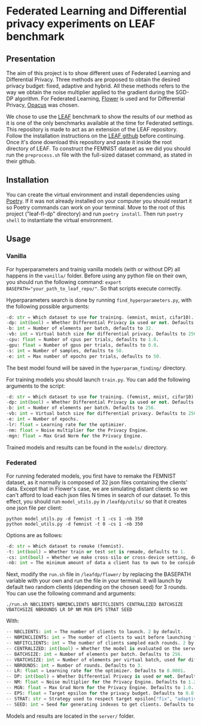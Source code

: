 # Federated Learning and Differential privacy experiments on LEAF benchmark

## Presentation
The aim of this project is to show different uses of Federated Learning and Differential Privacy. Three methods are proposed to obtain the desired privacy budget: fixed, adaptive and hybrid. All these methods refers to the way we obtain the noise multiplier applied to the gradient during the SGD-DP algorithm. For Federated Learning, [Flower](https://flower.dev/) is used and for Differential Privacy, [Opacus](https://opacus.ai/) was chosen. 

We chose to use the [LEAF](https://leaf.cmu.edu/) benchmark to show the results of our method as it is one of the only benchmarks available at the time for Federated settings.
This repository is made to act as an extension of the LEAF repository. Follow the installation instructions on the [LEAF github](https://github.com/TalwalkarLab/leaf/tree/master/data/femnist) before continuing. Once it's done download this repository and paste it inside the root directory of LEAF.
To construct the FEMNIST dataset as we did you should run the `preprocess.sh` file with the full-sized dataset command, as stated in their github.

## Installation
You can create the virtual environment and install dependencies using [Poetry](https://python-poetry.org/). If it was not already installed on your computer you should restart it so Poetry commands can work on your terminal. Move to the root of this project ("leaf-fl-dp" directory) and run `poetry install`. Then run `poetry shell` to instantiate the virtual environment.

## Usage
### Vanilla 
For hyperparameters and trainig vanilla models (with or without DP) all happens in the `vanilla/` folder. Before using any python file on their own, you should run the following command: `export BASEPATH="your_path_to_leaf_repo/"`. So that scripts execute correctly.

Hyperparameters search is done by running `find_hyperparameters.py`, with the following possible arguments:

```python
-d: str = Which dataset to use for training. (emnist, mnist, cifar10).
-dp: int(bool) = Whether Differential Privacy is used or not. Defaults to 1.
-b: int = Number of elements per batch, defaults to 32.
-vb: int = Virtual batch size for differential privacy. Defaults to 256.
-cpu: float = Number of cpus per trials, defaults to 1.0.
-gpu: float = Number of gpus per trials, defaults to 0.0.
-s: int = Number of samples, defaults to 50.
-e: int = Max number of epochs per trials, defaults to 50.
```
The best model found will be saved in the `hyperparam_finding/` directory.

For training models you should launch `train.py`. You can add the following arguments to the script:

```python
-d: str = Which dataset to use for training. (femnist, mnist, cifar10).
-dp: int(bool) = Whether Differential Privacy is used or not. Defaults to 0.
-b: int = Number of elements per batch. Defaults to 256.
-vb: int = Virtual batch size for differential privacy. Defaults to 256.
-e: int = Number of epochs.
-lr: float = Learning rate for the optimizer.
-nm: float = Noise multiplier for the Privacy Engine.
-mgn: float = Max Grad Norm for the Privacy Engine.
```

Trained models and results can be found in the `models/` directory.


### Federated 

For running federated models, you first have to remake the FEMNIST dataset, as it normally is composed of 32 json files containing the clients' data. Except that in Flower's case, we are simulating distant clients so we can't afford to load each json files N times in search of our dataset. To this effect, you should run `model_utils.py` in `/leafdp/utils/` so that it creates one json file per client:

```shell
python model_utils.py -d femnist -t 1 -cs 1 -nb 350
python model_utils.py -d femnist -t 0 -cs 1 -nb 350
```

Options are as follows:
```python
-d: str = Which dataset to remake (femnist).
-t: int(bool) = Whether train or test set is remade, defaults to 1.
-cs: int(bool) = Whether we make cross-silo or cross-device setting, defaults to 1.
-nb: int = The minimum amount of data a client has to own to be considered a silo, defaults to 350.
```

Next, modify the `run.sh` file in `/leafdp/flower/` by replacing the BASEPATH variable with your own and run the file in your terminal. It will launch by default two random clients (depending on the chosen seed) for 3 rounds. You can use the following command and arguments:

```shell
./run.sh NBCLIENTS NBMINCLIENTS NBFITCLIENTS CENTRALIZED BATCHSIZE VBATCHSIZE NBROUNDS LR DP NM MGN EPS STRAT SEED
```

With:
```python
-- NBCLIENTS: int = The number of clients to launch. 2 by default.
-- NBMINCLIENTS: int = The number of clients to wait before launching federated training. 2 by default.
-- NBFITCLIENTS: int = The number of clients sampled each rounds. 2 by default.
-- CENTRALIZED: int(bool) = Whether the model is evaluated on the server or on the client side. Defaults to 1.
-- BATCHSIZE: int = Number of elements per batch. Defaults to 256.
-- VBATCHSIZE: int = Number of elements per virtual batch, used for differential privacy. Defaults to 256.
-- NBROUNDS: int = Number of rounds. Defaults to 3.
-- LR: float = Learning rate for the optimizer. Defaults to 0.0001.
-- DP: int(bool) = Whether Differential Privacy is used or not. Defaults to 0.
-- NM: float = Noise multiplier for the Privacy Engine. Defaults to 1.2.
-- MGN: float = Max Grad Norm for the Privacy Engine. Defaults to 1.0.
-- EPS: float = Target epsilon for the privacy budget. Defaults to 0.0.
-- STRAT: str = Strategy used to respect target epsilon["fix", "adaptive", "hybrid"]. Defaults to "vanilla".
-- SEED: int = Seed for generating indexes to get clients. Defaults to 42.
```
Models and results are located in the `server/` folder. 